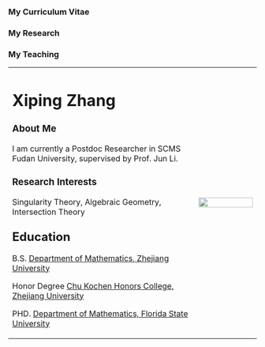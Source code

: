 
<table border="0">
  <tr>
    <td width="75%">
      <h1>Xiping Zhang</h1>
      <h3>
<a>About Me</a>
       </h3>
      <p>
I am currently a Postdoc Researcher in SCMS  Fudan University, supervised by Prof. Jun Li. 
     </p>
     <h3>
Research Interests
</h3>
<p>
Singularity Theory, Algebraic Geometry, Intersection Theory
</p>
<h3>
<FONT SIZE="+2">Education
</font>
</h3> 
<p>
B.S.  <a href="http://www.math.zju.edu.cn/">Department of Mathematics, Zhejiang University</a>
</p>
<p>
Honor Degree  <a href="http://ckc.zju.edu.cn/english">Chu Kochen Honors College, Zhejiang University</a>
</p>
<p>
PHD. <a href="http://www.math.fsu.edu/">Department of Mathematics, Florida State University</a>
</p>
 </td>
 
 <td width="25%">
      <img src="/16_0315_(263).jpg" width="100%">    
    </td>
  </tr>
  <h3>
<a>My Curriculum Vitae</a>
</h3>
 <h3>
<a>My Research</a>
</h3>
<h3>
<a>My Teaching</a>
</h3>
</table>
 


 
 

 


